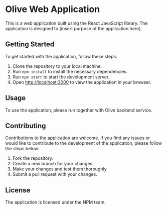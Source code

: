 # Olive Web Application

This is a web application built using the React JavaScript library. The application is designed to [insert purpose of the application here].

## Getting Started

To get started with the application, follow these steps:

1. Clone the repository to your local machine.
2. Run `npm install` to install the necessary dependencies.
3. Run `npm start` to start the development server.
4. Open [http://localhost:3000](http://localhost:3000) to view the application in your browser.

## Usage

To use the application, please run together with Olive backend service. 

## Contributing

Contributions to the application are welcome. If you find any issues or would like to contribute to the development of the application, please follow the steps below:

1. Fork the repository.
2. Create a new branch for your changes.
3. Make your changes and test them thoroughly.
4. Submit a pull request with your changes.

## License

The application is licensed under the NPM team.
